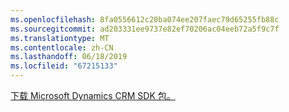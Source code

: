 ```yaml
---
ms.openlocfilehash: 8fa0556612c20ba074ee207faec79d65255fb88c
ms.sourcegitcommit: ad203331ee9737e82ef70206ac04eeb72a5f9c7f
ms.translationtype: MT
ms.contentlocale: zh-CN
ms.lasthandoff: 06/18/2019
ms.locfileid: "67215133"
---
```

[下载 Microsoft Dynamics CRM SDK 包。](http://go.microsoft.com/fwlink/?LinkID=627298)